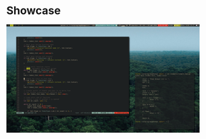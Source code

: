 # Showcase

![alt-text](https://raw.githubusercontent.com/santaclz/config-files/master/Screenshot%20from%202021-02-14%2021-18-11.png)
